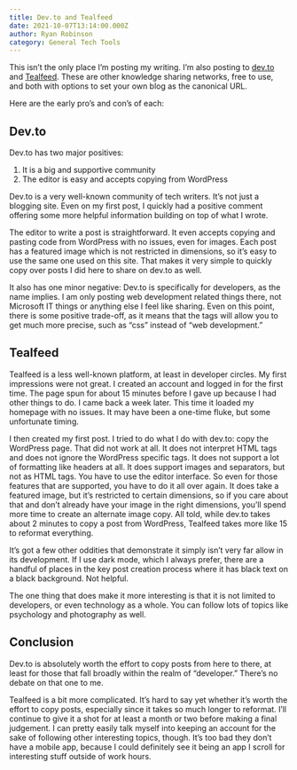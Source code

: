 ```yaml
---
title: Dev.to and Tealfeed
date: 2021-10-07T13:14:00.000Z
author: Ryan Robinson
category: General Tech Tools
---
```


This isn’t the only place I’m posting my writing. I’m also posting to [dev.to](https://dev.to) and [Tealfeed](https://tealfeed.com/). These are other knowledge sharing networks, free to use, and both with options to set your own blog as the canonical URL.

Here are the early pro’s and con’s of each:

## Dev.to

Dev.to has two major positives:

1. It is a big and supportive community
2. The editor is easy and accepts copying from WordPress

Dev.to is a very well-known community of tech writers. It’s not just a blogging site. Even on my first post, I quickly had a positive comment offering some more helpful information building on top of what I wrote.

The editor to write a post is straightforward. It even accepts copying and pasting code from WordPress with no issues, even for images. Each post has a featured image which is not restricted in dimensions, so it’s easy to use the same one used on this site. That makes it very simple to quickly copy over posts I did here to share on dev.to as well.

It also has one minor negative: Dev.to is specifically for developers, as the name implies. I am only posting web development related things there, not Microsoft IT things or anything else I feel like sharing. Even on this point, there is some positive trade-off, as it means that the tags will allow you to get much more precise, such as “css” instead of “web development.”

## Tealfeed

Tealfeed is a less well-known platform, at least in developer circles. My first impressions were not great. I created an account and logged in for the first time. The page spun for about 15 minutes before I gave up because I had other things to do. I came back a week later. This time it loaded my homepage with no issues. It may have been a one-time fluke, but some unfortunate timing.

I then created my first post. I tried to do what I do with dev.to: copy the WordPress page. That did not work at all. It does not interpret HTML tags and does not ignore the WordPress specific tags. It does not support a lot of formatting like headers at all. It does support images and separators, but not as HTML tags. You have to use the editor interface. So even for those features that are supported, you have to do it all over again. It does take a featured image, but it’s restricted to certain dimensions, so if you care about that and don’t already have your image in the right dimensions, you’ll spend more time to create an alternate image copy. All told, while dev.to takes about 2 minutes to copy a post from WordPress, Tealfeed takes more like 15 to reformat everything.

It’s got a few other oddities that demonstrate it simply isn’t very far allow in its development. If I use dark mode, which I always prefer, there are a handful of places in the key post creation process where it has black text on a black background. Not helpful.

The one thing that does make it more interesting is that it is not limited to developers, or even technology as a whole. You can follow lots of topics like psychology and photography as well.

## Conclusion

Dev.to is absolutely worth the effort to copy posts from here to there, at least for those that fall broadly within the realm of “developer.” There’s no debate on that one to me.

Tealfeed is a bit more complicated. It’s hard to say yet whether it’s worth the effort to copy posts, especially since it takes so much longer to reformat. I’ll continue to give it a shot for at least a month or two before making a final judgement. I can pretty easily talk myself into keeping an account for the sake of following other interesting topics, though. It’s too bad they don’t have a mobile app, because I could definitely see it being an app I scroll for interesting stuff outside of work hours.